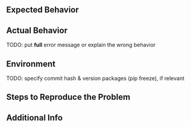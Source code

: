 ## Expected Behavior

## Actual Behavior

TODO: put **full** error message or explain the wrong behavior

## Environment

TODO: specify commit hash & version packages (pip freeze), if relevant

## Steps to Reproduce the Problem

## Additional Info
